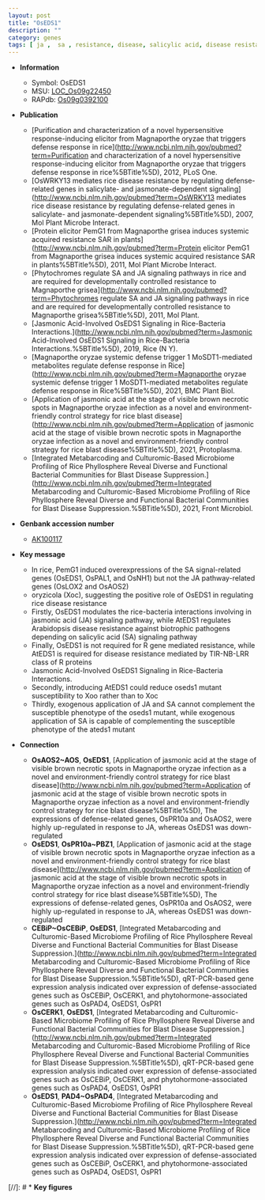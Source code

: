 ```yaml
---
layout: post
title: "OsEDS1"
description: ""
category: genes
tags: [ ja ,  sa , resistance, disease, salicylic acid, disease resistance, R protein, jasmonic, jasmonic acid,  xoo , JA, SA]
---
```


* **Information**  
    + Symbol: OsEDS1  
    + MSU: [LOC_Os09g22450](http://rice.uga.edu/cgi-bin/ORF_infopage.cgi?orf=LOC_Os09g22450)  
    + RAPdb: [Os09g0392100](http://rapdb.dna.affrc.go.jp/viewer/gbrowse_details/irgsp1?name=Os09g0392100)  

* **Publication**  
    + [Purification and characterization of a novel hypersensitive response-inducing elicitor from Magnaporthe oryzae that triggers defense response in rice](http://www.ncbi.nlm.nih.gov/pubmed?term=Purification and characterization of a novel hypersensitive response-inducing elicitor from Magnaporthe oryzae that triggers defense response in rice%5BTitle%5D), 2012, PLoS One.
    + [OsWRKY13 mediates rice disease resistance by regulating defense-related genes in salicylate- and jasmonate-dependent signaling](http://www.ncbi.nlm.nih.gov/pubmed?term=OsWRKY13 mediates rice disease resistance by regulating defense-related genes in salicylate- and jasmonate-dependent signaling%5BTitle%5D), 2007, Mol Plant Microbe Interact.
    + [Protein elicitor PemG1 from Magnaporthe grisea induces systemic acquired resistance SAR in plants](http://www.ncbi.nlm.nih.gov/pubmed?term=Protein elicitor PemG1 from Magnaporthe grisea induces systemic acquired resistance SAR in plants%5BTitle%5D), 2011, Mol Plant Microbe Interact.
    + [Phytochromes regulate SA and JA signaling pathways in rice and are required for developmentally controlled resistance to Magnaporthe grisea](http://www.ncbi.nlm.nih.gov/pubmed?term=Phytochromes regulate SA and JA signaling pathways in rice and are required for developmentally controlled resistance to Magnaporthe grisea%5BTitle%5D), 2011, Mol Plant.
    + [Jasmonic Acid-Involved OsEDS1 Signaling in Rice-Bacteria Interactions.](http://www.ncbi.nlm.nih.gov/pubmed?term=Jasmonic Acid-Involved OsEDS1 Signaling in Rice-Bacteria Interactions.%5BTitle%5D), 2019, Rice (N Y).
    + [Magnaporthe oryzae systemic defense trigger 1 MoSDT1-mediated metabolites regulate defense response in Rice](http://www.ncbi.nlm.nih.gov/pubmed?term=Magnaporthe oryzae systemic defense trigger 1 MoSDT1-mediated metabolites regulate defense response in Rice%5BTitle%5D), 2021, BMC Plant Biol.
    + [Application of jasmonic acid at the stage of visible brown necrotic spots in Magnaporthe oryzae infection as a novel and environment-friendly control strategy for rice blast disease](http://www.ncbi.nlm.nih.gov/pubmed?term=Application of jasmonic acid at the stage of visible brown necrotic spots in Magnaporthe oryzae infection as a novel and environment-friendly control strategy for rice blast disease%5BTitle%5D), 2021, Protoplasma.
    + [Integrated Metabarcoding and Culturomic-Based Microbiome Profiling of Rice Phyllosphere Reveal Diverse and Functional Bacterial Communities for Blast Disease Suppression.](http://www.ncbi.nlm.nih.gov/pubmed?term=Integrated Metabarcoding and Culturomic-Based Microbiome Profiling of Rice Phyllosphere Reveal Diverse and Functional Bacterial Communities for Blast Disease Suppression.%5BTitle%5D), 2021, Front Microbiol.

* **Genbank accession number**  
    + [AK100117](http://www.ncbi.nlm.nih.gov/nuccore/AK100117)

* **Key message**  
    + In rice, PemG1 induced overexpressions of the SA signal-related genes (OsEDS1, OsPAL1, and OsNH1) but not the JA pathway-related genes (OsLOX2 and OsAOS2)
    + oryzicola (Xoc), suggesting the positive role of OsEDS1 in regulating rice disease resistance
    + Firstly, OsEDS1 modulates the rice-bacteria interactions involving in jasmonic acid (JA) signaling pathway, while AtEDS1 regulates Arabidopsis disease resistance against biotrophic pathogens depending on salicylic acid (SA) signaling pathway
    + Finally, OsEDS1 is not required for R gene mediated resistance, while AtEDS1 is required for disease resistance mediated by TIR-NB-LRR class of R proteins
    + Jasmonic Acid-Involved OsEDS1 Signaling in Rice-Bacteria Interactions.
    + Secondly, introducing AtEDS1 could reduce oseds1 mutant susceptibility to Xoo rather than to Xoc
    + Thirdly, exogenous application of JA and SA cannot complement the susceptible phenotype of the oseds1 mutant, while exogenous application of SA is capable of complementing the susceptible phenotype of the ateds1 mutant

* **Connection**  
    + __OsAOS2~AOS__, __OsEDS1__, [Application of jasmonic acid at the stage of visible brown necrotic spots in Magnaporthe oryzae infection as a novel and environment-friendly control strategy for rice blast disease](http://www.ncbi.nlm.nih.gov/pubmed?term=Application of jasmonic acid at the stage of visible brown necrotic spots in Magnaporthe oryzae infection as a novel and environment-friendly control strategy for rice blast disease%5BTitle%5D),  The expressions of defense-related genes, OsPR10a and OsAOS2, were highly up-regulated in response to JA, whereas OsEDS1 was down-regulated
    + __OsEDS1__, __OsPR10a~PBZ1__, [Application of jasmonic acid at the stage of visible brown necrotic spots in Magnaporthe oryzae infection as a novel and environment-friendly control strategy for rice blast disease](http://www.ncbi.nlm.nih.gov/pubmed?term=Application of jasmonic acid at the stage of visible brown necrotic spots in Magnaporthe oryzae infection as a novel and environment-friendly control strategy for rice blast disease%5BTitle%5D),  The expressions of defense-related genes, OsPR10a and OsAOS2, were highly up-regulated in response to JA, whereas OsEDS1 was down-regulated
    + __CEBiP~OsCEBiP__, __OsEDS1__, [Integrated Metabarcoding and Culturomic-Based Microbiome Profiling of Rice Phyllosphere Reveal Diverse and Functional Bacterial Communities for Blast Disease Suppression.](http://www.ncbi.nlm.nih.gov/pubmed?term=Integrated Metabarcoding and Culturomic-Based Microbiome Profiling of Rice Phyllosphere Reveal Diverse and Functional Bacterial Communities for Blast Disease Suppression.%5BTitle%5D),  qRT-PCR-based gene expression analysis indicated over expression of defense-associated genes such as OsCEBiP, OsCERK1, and phytohormone-associated genes such as OsPAD4, OsEDS1, OsPR1
    + __OsCERK1__, __OsEDS1__, [Integrated Metabarcoding and Culturomic-Based Microbiome Profiling of Rice Phyllosphere Reveal Diverse and Functional Bacterial Communities for Blast Disease Suppression.](http://www.ncbi.nlm.nih.gov/pubmed?term=Integrated Metabarcoding and Culturomic-Based Microbiome Profiling of Rice Phyllosphere Reveal Diverse and Functional Bacterial Communities for Blast Disease Suppression.%5BTitle%5D),  qRT-PCR-based gene expression analysis indicated over expression of defense-associated genes such as OsCEBiP, OsCERK1, and phytohormone-associated genes such as OsPAD4, OsEDS1, OsPR1
    + __OsEDS1__, __PAD4~OsPAD4__, [Integrated Metabarcoding and Culturomic-Based Microbiome Profiling of Rice Phyllosphere Reveal Diverse and Functional Bacterial Communities for Blast Disease Suppression.](http://www.ncbi.nlm.nih.gov/pubmed?term=Integrated Metabarcoding and Culturomic-Based Microbiome Profiling of Rice Phyllosphere Reveal Diverse and Functional Bacterial Communities for Blast Disease Suppression.%5BTitle%5D),  qRT-PCR-based gene expression analysis indicated over expression of defense-associated genes such as OsCEBiP, OsCERK1, and phytohormone-associated genes such as OsPAD4, OsEDS1, OsPR1

[//]: # * **Key figures**  


